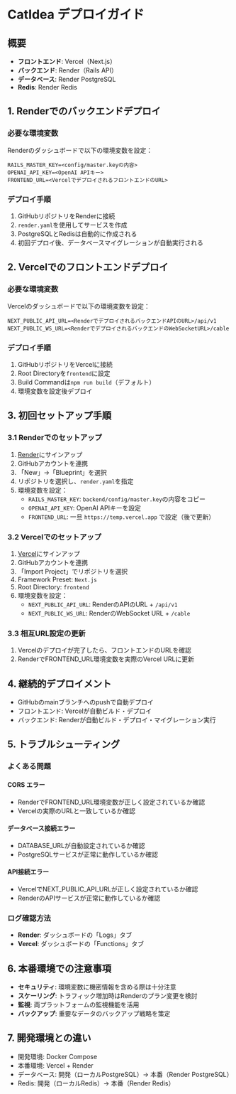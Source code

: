 # CatIdea デプロイガイド

## 概要
- **フロントエンド**: Vercel（Next.js）
- **バックエンド**: Render（Rails API）
- **データベース**: Render PostgreSQL
- **Redis**: Render Redis

## 1. Renderでのバックエンドデプロイ

### 必要な環境変数
Renderのダッシュボードで以下の環境変数を設定：

```
RAILS_MASTER_KEY=<config/master.keyの内容>
OPENAI_API_KEY=<OpenAI APIキー>
FRONTEND_URL=<VercelでデプロイされるフロントエンドのURL>
```

### デプロイ手順
1. GitHubリポジトリをRenderに接続
2. `render.yaml`を使用してサービスを作成
3. PostgreSQLとRedisは自動的に作成される
4. 初回デプロイ後、データベースマイグレーションが自動実行される

## 2. Vercelでのフロントエンドデプロイ

### 必要な環境変数
Vercelのダッシュボードで以下の環境変数を設定：

```
NEXT_PUBLIC_API_URL=<RenderでデプロイされるバックエンドAPIのURL>/api/v1
NEXT_PUBLIC_WS_URL=<RenderでデプロイされるバックエンドのWebSocketURL>/cable
```

### デプロイ手順
1. GitHubリポジトリをVercelに接続
2. Root Directoryを`frontend`に設定
3. Build Commandは`npm run build`（デフォルト）
4. 環境変数を設定後デプロイ

## 3. 初回セットアップ手順

### 3.1 Renderでのセットアップ
1. [Render](https://render.com)にサインアップ
2. GitHubアカウントを連携
3. 「New」→「Blueprint」を選択
4. リポジトリを選択し、`render.yaml`を指定
5. 環境変数を設定：
   - `RAILS_MASTER_KEY`: `backend/config/master.key`の内容をコピー
   - `OPENAI_API_KEY`: OpenAI APIキーを設定
   - `FRONTEND_URL`: 一旦 `https://temp.vercel.app` で設定（後で更新）

### 3.2 Vercelでのセットアップ
1. [Vercel](https://vercel.com)にサインアップ
2. GitHubアカウントを連携
3. 「Import Project」でリポジトリを選択
4. Framework Preset: `Next.js`
5. Root Directory: `frontend`
6. 環境変数を設定：
   - `NEXT_PUBLIC_API_URL`: RenderのAPIのURL + `/api/v1`
   - `NEXT_PUBLIC_WS_URL`: RenderのWebSocket URL + `/cable`

### 3.3 相互URL設定の更新
1. Vercelのデプロイが完了したら、フロントエンドのURLを確認
2. RenderでFRONTEND_URL環境変数を実際のVercel URLに更新

## 4. 継続的デプロイメント

- GitHubのmainブランチへのpushで自動デプロイ
- フロントエンド: Vercelが自動ビルド・デプロイ
- バックエンド: Renderが自動ビルド・デプロイ・マイグレーション実行

## 5. トラブルシューティング

### よくある問題

#### CORS エラー
- RenderでFRONTEND_URL環境変数が正しく設定されているか確認
- Vercelの実際のURLと一致しているか確認

#### データベース接続エラー
- DATABASE_URLが自動設定されているか確認
- PostgreSQLサービスが正常に動作しているか確認

#### API接続エラー
- VercelでNEXT_PUBLIC_API_URLが正しく設定されているか確認
- RenderのAPIサービスが正常に動作しているか確認

### ログ確認方法
- **Render**: ダッシュボードの「Logs」タブ
- **Vercel**: ダッシュボードの「Functions」タブ

## 6. 本番環境での注意事項

- **セキュリティ**: 環境変数に機密情報を含める際は十分注意
- **スケーリング**: トラフィック増加時はRenderのプラン変更を検討
- **監視**: 両プラットフォームの監視機能を活用
- **バックアップ**: 重要なデータのバックアップ戦略を策定

## 7. 開発環境との違い

- 開発環境: Docker Compose
- 本番環境: Vercel + Render
- データベース: 開発（ローカルPostgreSQL）→ 本番（Render PostgreSQL）
- Redis: 開発（ローカルRedis）→ 本番（Render Redis）